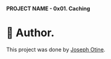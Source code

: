 #### PROJECT NAME - 0x01. Caching

# :man: Author.
This project was done by [Joseph Otine](https://github.com/joeotine).
